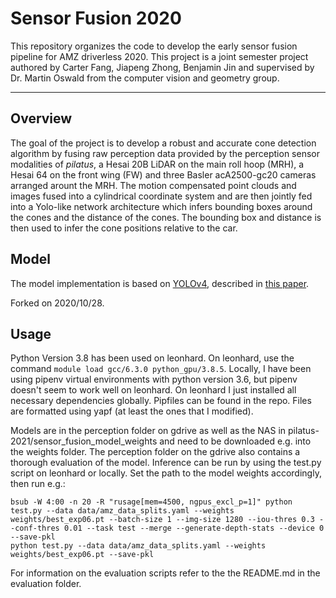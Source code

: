 # Sensor Fusion 2020

This repository organizes the code to develop the early sensor fusion pipeline for AMZ driverless 2020. This project is a joint semester project authored by Carter Fang, Jiapeng Zhong, Benjamin Jin and supervised by Dr. Martin Oswald from the computer vision and geometry group.

---
## Overview

The goal of the project is to develop a robust and accurate cone detection algorithm by fusing raw perception data provided by the perception sensor modalities of *pilatus*, a Hesai 20B LiDAR on the main roll hoop (MRH), a Hesai 64 on the front wing (FW) and three Basler acA2500-gc20 cameras arranged arount the MRH. The motion compensated point clouds and images fused into a cylindrical coordinate system and are then jointly fed into a Yolo-like network architecture which infers bounding boxes around the cones and the distance of the cones. The bounding box and distance is then used to infer the cone positions relative to the car. 

## Model
The model implementation is based on 
[YOLOv4](https://github.com/WongKinYiu/PyTorch_YOLOv4), 
described in [this paper](https://arxiv.org/abs/2004.10934).

Forked on 2020/10/28.

## Usage
Python Version 3.8 has been used on leonhard. On leonhard, use the command ```module load gcc/6.3.0 python_gpu/3.8.5```. Locally, I have been using pipenv virtual environments with python version 3.6, but pipenv doesn't seem to work well on leonhard. On leonhard I just installed all necessary dependencies globally. Pipfiles can be found in the repo. Files are formatted using yapf (at least the ones that I modified). 

Models are in the perception folder on gdrive as well as the NAS in pilatus-2021/sensor_fusion_model_weights and need to be downloaded e.g. into the weights folder. The perception folder on the gdrive also contains a thorough evaluation of the model. Inference can be run by using the test.py script on leonhard or locally. Set the path to the model weights accordingly, then run e.g.:
```
bsub -W 4:00 -n 20 -R "rusage[mem=4500, ngpus_excl_p=1]" python test.py --data data/amz_data_splits.yaml --weights weights/best_exp06.pt --batch-size 1 --img-size 1280 --iou-thres 0.3 --conf-thres 0.01 --task test --merge --generate-depth-stats --device 0 --save-pkl
python test.py --data data/amz_data_splits.yaml --weights weights/best_exp06.pt --save-pkl

```

For information on the evaluation scripts refer to the the README.md in the evaluation folder.